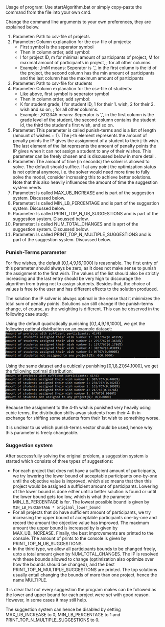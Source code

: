 Usage of program:
Use startAlgorithm.bat or simply copy-paste the command from the file into your own cmd.

Change the command line arguments to your own preferences, they are explained below.
1. Parameter: Path to csv-file of projects
2. Parameter: Column explanation for the csv-file of projects:
    - First symbol is the seperator symbol
    - Then in column order, add symbol:
    - I for project ID, m for minimal amount of participants of project, M for maximal amount of participants in project, ; for all other columns
    - Example: ,ImM means: Seperator is ',', in the first column is the id of the project, the second column has the min amount of participants and the last column has the maximum amount of participants
3. Parameter: Path to csv-file for students
4. Parameter: Column explanation for the csv-file of students:
    - Like above, first symbol is seperator symbol
    - Then in column order, add symbol:
    - K for student grade, I for student ID, 1 for their 1. wish, 2 for their 2. wish and so on, ; for all other columns.
    - Example: ,KI12345 means: Seperator is ',', in the first column is the grade level of the student, the second column contains the student id, the third the student's first wish, and so on.
5. Parameter: This parameter is called punish-terms and is a list of length (amount of wishes + 1). The j-th element
represents the amount of penalty points the IP gives the assignment of a student to their j-th wish. The last element of the list
represents the amount of penalty points the IP gives when it can not assign a student to any of their wishes. This parameter can be freely chosen
and is discussed below in more detail.
6. Parameter: The amount of time (in seconds) the solver is allowed to solve. The default should suffice. If at any point the optimization status
is not optimal anymore, i.e. the solver would need more time to fully solve the model, consider increasing this to achieve better solutions. Note that this also
heavily influences the amount of time the suggestion system needs.
7. Parameter: Is called MAX_UB_INCREASE and is part of the suggestion system. Discussed below.
8. Parameter: Is called MIN_LB_PERCENTAGE and is part of the suggestion system. Discussed below.
9. Parameter: Is called PRINT_TOP_N_UB_SUGGESTIONS and is part of the suggestion system. Discussed below.
10. Parameter: Is called NUM_TOTAL_CHANGES and is aprt of the suggestion system. Discussed below.
11. Parameter: Is called PRINT_TOP_N_MULTIPLE_SUGGESTIONS and is part of the suggestion system. Discussed below.

### Punish-Terms parameter
For five wishes, the default [0,1,4,9,16,1000] is reasonable.
The first entry of this parameter should always be zero, as it does not make sense to punish the assignment to the first wish.
The values of the list should also be strictly increasing and the last entry should be very high to discourage the algorithm
from trying not to assign students. Besides that, the choice of values is free to the user and has different effects to the solution produced.

The solution the IP solver is always optimal in the sense that it minimizes the total sum of penalty points. Solutions can still change
if the punish-terms change, of course, as the weighting is different. This can be observed in the following case study:

Using the default quadratically punishing [0,1,4,9,16,1000], we get the following optimal distribution on an example dataset:
![img.png](case_study_1.png)

Using the same dataset and a cubically punishing [0,1,8,27,64,1000], we get the following optimal distribution:
![img.png](case_study_2.png)

Because the assignment to the 4-th wish is punished very heavily using cubic terms, the distribution shifts away students from their 4-th in
exchange for shifting some students from their 1st wish to something worse. 

It is unclear to us which punish-terms vector should be used, hence why this parameter is freely changeable.

### Suggestion system
After successfully solving the original problem, a suggestion system is started which consists of three types of suggestions:
- For each project that does not have a sufficient amount of participants, we try lowering the lower bound of acceptable participants one-by-one
until the objective value is improved, which also means that then this project would be assigned a sufficient amount of participants. Lowering of the lower bound
is done either until a better solution is found or until the lower bound gets too low, which is what the parameter MIN_LB_PERCENTAGE is for. 
The lowest possible bound is given by `MIN_LB_PERCENTAGE * original_lower_bound`
- For all projects that do have sufficient amount of participants, we try increasing the upper bound of acceptable participants one-by-one
and record the amount the objective value has improved. The maximum amount the upper bound is increased by is given by MAX_UB_INCREASE.
Finally, the best improvements are printed to the console. The amount of prints to the console is given by PRINT_TOP_N_UB_SUGGESTIONS.
- In the third type, we allow all participants bounds to be changed freely, upto a total amount given by NUM_TOTAL_CHANGES. The IP is resolved
with these bounds allowed to change (optimization also optimize over how the bounds should be changed), and the best PRINT_TOP_N_MULTIPLE_SUGGESTIONS are printed.
The top solutions usually entail changing the bounds of more than one project, hence the name MULTIPLE.



It is clear that not every suggestion the program makes can be followed as the lower and upper bound for each project were set with good reason.
However, in some cases it may still help.

The suggestion system can hence be disabled by setting MAX_UB_INCREASE to 0, MIN_LB_PERCENTAGE to 1 and PRINT_TOP_N_MULTIPLE_SUGGESTIONS to 0. 